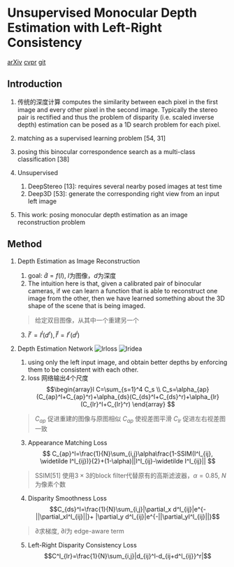 # Unsupervised Monocular Depth Estimation with Left-Right Consistency
[arXiv](https://arxiv.org/abs/1609.03677)
[cvpr](http://openaccess.thecvf.com/content_cvpr_2017/papers/Godard_Unsupervised_Monocular_Depth_CVPR_2017_paper.pdf)
[git](https://github.com/mrharicot/monodepth)

## Introduction
1. 传统的深度计算
computes the similarity between each pixel in the first image and every other pixel in the second image. Typically the stereo pair is rectified and thus the problem of disparity (i.e. scaled inverse depth) estimation can be posed as a 1D search problem for each pixel.

2. matching as a supervised learning problem [54, 31]
3. posing this binocular correspondence search as a multi-class classification  [38]
4. Unsupervised
   1. DeepStereo [13]: requires several nearby posed images at test time
   2. Deep3D [53]:  generate the corresponding right view from an input left image

5. This work: posing monocular depth estimation as an image reconstruction problem

## Method
1. Depth Estimation as Image Reconstruction
   1. goal: $\hat d=f(I)$, $I$为图像，$d$为深度
   2. The intuition here is that, given a calibrated pair of binocular cameras, if we can learn a function that is able to reconstruct one image from the other, then we have learned something about the 3D shape of the scene that is being imaged.
   > 给定双目图像，从其中一个重建另一个

   3. $\widetilde I^r=I^l(d^r), \widetilde I^l=I^r(d^l)$

2. Depth Estimation Network
![lrloss](./.assets/lrloss.jpg)
![lridea](./.assets/lridea.jpg)
   1. using only the left input image, and obtain better depths by enforcing them to be consistent with each other.
   2. loss
   网络输出4个尺度
   $$\begin{array}l
   C=\sum_{s=1}^4 C_s \\
   C_s=\alpha_{ap}(C_{ap}^l+C_{ap}^r)+\alpha_{ds}(C_{ds}^l+C_{ds}^r)+\alpha_{lr}(C_{lr}^l+C_{lr}^r)
   \end{array}
   $$
   > $C_{ap}$ 促进重建的图像与原图相似
   > $C_{ap}$ 使视差图平滑
   > $C_{lr}$ 促进左右视差图一致

   3. Appearance Matching Loss
   $$ C_{ap}^l=\frac{1}{N}\sum_{i,j}\alpha\frac{1-SSIM(I^l_{ij}, \widetilde I^l_{ij})}{2}+(1-\alpha)||I^l_{ij}-\widetilde I^l_{ij}|| $$
   > SSIM[51] 使用$3\times 3$的block filter代替原有的高斯滤波器，$\alpha=0.85$, $N$为像素个数

   4. Disparity Smoothness Loss
   $$C_{ds}^l=\frac{1}{N}\sum_{i,j}|\partial_x d^l_{ij}|e^{-||\partial_xI^l_{ij}||}+ |\partial_y d^l_{ij}|e^{-||\partial_yI^l_{ij}||}$$
   > $\partial$求梯度, $\partial I$为 edge-aware term

   5. Left-Right Disparity Consistency Loss
   $$C^l_{lr}=\frac{1}{N}\sum_{i,j}|d_{ij}^l-d_{ij+d^l_{ij}}^r|$$
